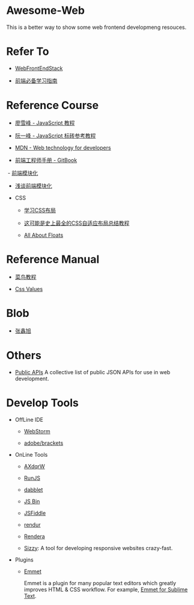 # Awesome-Web

This is a better way to show some web frontend developmeng resouces.

# Refer To
- [WebFrontEndStack](https://github.com/unruledboy/WebFrontEndStack)

- [前端必备学习指南](http://blog.thankbabe.com/collection/)

# Reference Course

- [廖雪峰 - JavaScript 教程](http://www.liaoxuefeng.com/wiki/001434446689867b27157e896e74d51a89c25cc8b43bdb3000)

- [阮一峰 - JavaScript 标砖参考教程](https://github.com/ruanyf/jstutorial)

- [MDN - Web technology for developers](https://developer.mozilla.org/zh-CN/docs/Web)

- [前端工程师手册 - GitBook](https://www.gitbook.com/book/leohxj/front-end-database/details)

  - [前端模块化](http://www.cnblogs.com/dolphinX/p/4381855.html)
  
  - [浅谈前端模块化](http://imweb.io/topic/55994b358555272639cb031b)

- CSS

  - [学习CSS布局](http://zh.learnlayout.com/index.html)
  
  - [这可能是史上最全的CSS自适应布局总结教程](http://www.cnblogs.com/qieguo/p/5421252.html)
    
  - [All About Floats](https://css-tricks.com/all-about-floats/)

# Reference Manual

- [菜鸟教程](http://www.runoob.com/)

- [Css Values](http://cssvalues.com/)

# Blob

  - [张鑫旭](http://www.zhangxinxu.com/wordpress/)
  
# Others

  - [Public APIs](https://github.com/toddmotto/public-apis)
  A collective list of public JSON APIs for use in web development.

# Develop Tools

- OffLine IDE

  - [WebStorm](https://www.jetbrains.com/webstorm/)

  - [adobe/brackets](https://github.com/adobe/brackets/releases)
  
- OnLine Tools

  - [AXdqrW](http://codepen.io/airen/pen/AXdqrW)
  
  - [RunJS](http://runjs.cn/)
  
  - [dabblet](http://dabblet.com/)
  
  - [JS Bin](http://jsbin.com/)
  
  - [JSFiddle](https://jsfiddle.net/)
  
  - [rendur](http://rendur.com/)
  
  - [Rendera](http://rendera.herokuapp.com/)
  
  - [Sizzy](https://github.com/kitze/sizzy): A tool for developing responsive websites crazy-fast.
  
- Plugins

  - [Emmet](http://emmet.io/)
  
    Emmet is a plugin for many popular text editors which greatly improves HTML & CSS workflow.
    For example, [Emmet for Sublime Text](https://github.com/sergeche/emmet-sublime).
